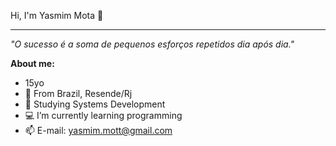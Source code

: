 Hi, I'm Yasmim Mota 👋
<hr />
<p><i>"O sucesso é a soma de pequenos esforços repetidos dia após dia."</i><p>

**About me:**
- 15yo
- 📍 From Brazil, Resende/Rj
- 📘 Studying Systems Development
- 💻 I’m currently learning programming
- 📫 E-mail: yasmim.mott@gmail.com
